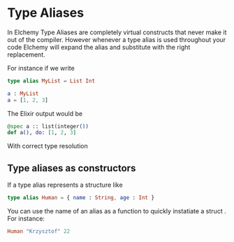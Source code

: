# Type Aliases

In Elchemy Type Aliases are completely virtual constructs that never make it out of the compiler.
However whenever a type alias is used throughout your code Elchemy will expand the alias and substitute with the right replacement.

For instance if we write

``` elm
type alias MyList = List Int

a : MyList
a = [1, 2, 3]
```

The Elixir output would be

``` elixir
@spec a :: list(integer())
def a(), do: [1, 2, 3]
```
With correct type resolution


## Type aliases as constructors

If a type alias represents a structure like

``` elm
type alias Human = { name : String, age : Int }
```
You can use the name of an alias as a function to quickly instatiate a struct
. For instance:

``` elm
Human "Krzysztof" 22
```
